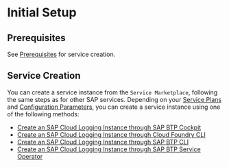 <!-- loioac5029751b074e15ab7d49e5b461fa79 -->

# Initial Setup



<a name="loioac5029751b074e15ab7d49e5b461fa79__section_fgt_cdn_xyb"/>

## Prerequisites

See [Prerequisites](prerequisites-41d8559.md) for service creation.



<a name="loioac5029751b074e15ab7d49e5b461fa79__section_aw3_1zf_lzb"/>

## Service Creation

You can create a service instance from the `Service Marketplace`, following the same steps as for other SAP services. Depending on your [Service Plans](service-plans-a9d2d1b.md) and [Configuration Parameters](configuration-parameters-1830bca.md), you can create a service instance using one of the following methods:

-   [Create an SAP Cloud Logging Instance through SAP BTP Cockpit](create-an-sap-cloud-logging-instance-through-sap-btp-cockpit-3aca7af.md)
-   [Create an SAP Cloud Logging Instance through Cloud Foundry CLI](create-an-sap-cloud-logging-instance-through-cloud-foundry-cli-3658d09.md)
-   [Create an SAP Cloud Logging Instance through SAP BTP CLI](create-an-sap-cloud-logging-instance-through-sap-btp-cli-21eb1bd.md)
-   [Create an SAP Cloud Logging Instance through SAP BTP Service Operator](create-an-sap-cloud-logging-instance-through-sap-btp-service-operator-f6aa131.md)


